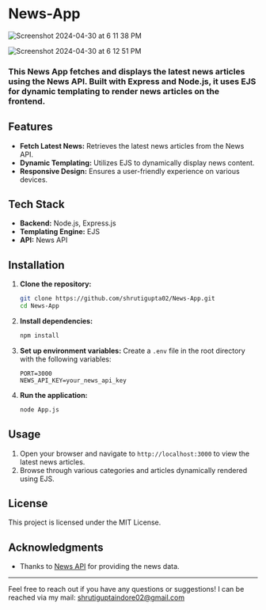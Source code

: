 # News-App
![Screenshot 2024-04-30 at 6 11 38 PM](https://github.com/shrutigupta02/News-App/assets/137976185/9c69a1f0-4ef7-4ba7-97b6-55c0529ae970)

![Screenshot 2024-04-30 at 6 12 51 PM](https://github.com/shrutigupta02/News-App/assets/137976185/81e5970d-987b-4327-88bf-4e91a6a21a8b)

### This News App fetches and displays the latest news articles using the News API. Built with Express and Node.js, it uses EJS for dynamic templating to render news articles on the frontend.

## Features

- **Fetch Latest News:** Retrieves the latest news articles from the News API.
- **Dynamic Templating:** Utilizes EJS to dynamically display news content.
- **Responsive Design:** Ensures a user-friendly experience on various devices.

## Tech Stack

- **Backend:** Node.js, Express.js
- **Templating Engine:** EJS
- **API:** News API

## Installation

1. **Clone the repository:**
   ```bash
   git clone https://github.com/shrutigupta02/News-App.git
   cd News-App
   ```

2. **Install dependencies:**
   ```bash
   npm install
   ```

3. **Set up environment variables:**
   Create a `.env` file in the root directory with the following variables:
   ```env
   PORT=3000
   NEWS_API_KEY=your_news_api_key
   ```

4. **Run the application:**
   ```bash
   node App.js
   ```

## Usage

1. Open your browser and navigate to `http://localhost:3000` to view the latest news articles.
2. Browse through various categories and articles dynamically rendered using EJS.

## License

This project is licensed under the MIT License.

## Acknowledgments

- Thanks to [News API](https://newsapi.org/) for providing the news data.

---

Feel free to reach out if you have any questions or suggestions! I can be reached via my mail: shrutiguptaindore02@gmail.com
